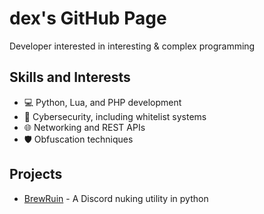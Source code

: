 # dex's GitHub Page

Developer interested in interesting & complex programming

## Skills and Interests

- 💻 Python, Lua, and PHP development
- 🔐 Cybersecurity, including whitelist systems
- 🌐 Networking and REST APIs
- 🛡️ Obfuscation techniques

## Projects
- [BrewRuin](https://github.com/Brew-Softworks/BrewRuin) - A Discord nuking utility in python
